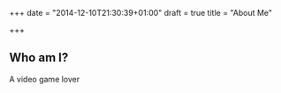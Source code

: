 +++
date = "2014-12-10T21:30:39+01:00"
draft = true
title = "About Me"

+++

## Who am I?

A video game lover